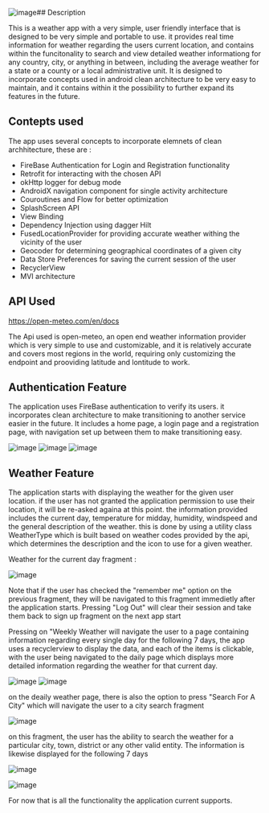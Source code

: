 ![image](https://github.com/kalkudin/Midterm_Project_Weather_App/assets/117531275/04c6b803-0045-4d66-8cf1-3579f5c1c94a)## Description

This is a weather app with a very simple, user friendly interface that is designed to be very simple and portable to use. it provides real time information for weather regarding the users current location, 
and contains within the funcitonality to search and view detailed weather informationg for any country, city, or anything in between, including the average weather for a state or a county or a local administrative unit. 
It is designed to incorporate concepts used in android clean architecture to be very easy to maintain, and it contains within it the possibility to further expand its features in the future.

## Contepts used 

The app uses several concepts to incorporate elemnets of clean archhitecture, these are :

- FireBase Authentication for Login and Registration functionality
- Retrofit for interacting with the chosen API
- okHttp logger for debug mode
- AndroidX navigation component for single activity architecture
- Couroutines and Flow for better optimization
- SplashScreen API
- View Binding
- Dependency Injection using dagger Hilt
- FusedLocationProvider for providing accurate weather withing the vicinity of the user
- Geocoder for determining geographical coordinates of a given city
- Data Store Preferences for saving the current session of the user
- RecyclerView
- MVI architecture

## API Used

https://open-meteo.com/en/docs

The Api used is open-meteo, an open end weather information provider which is very simple to use and customizable, and it is relatively accurate and covers most regions in the world, requiring only customizing the endpoint and prooviding latitude and lontitude to work.

## Authentication Feature

The application uses FireBase authentication to verify its users. it incorporates clean architecture to make transitioning to another service easier in the future. It includes a home page, a login page and a registration page, with navigation set up between them to make transitioning easy.

![image](https://github.com/kalkudin/Midterm_Project_Weather_App/assets/117531275/1882ba86-d230-4346-ac0a-206aa138e213)
![image](https://github.com/kalkudin/Midterm_Project_Weather_App/assets/117531275/c9fe1d17-adcd-40c6-ad15-8a0bf1af2ec6)
![image](https://github.com/kalkudin/Midterm_Project_Weather_App/assets/117531275/26d2e0a3-f291-44a5-905b-9ccf24a82fcd)

## Weather Feature

The application starts with displaying the weather for the given user location. if the user has not granted the application permission to use their location, it will be re-asked againa at this point. the information provided includes the current day, temperature for midday,
humidity, windspeed and the general description of the weather. this is done by using a utility class WeatherType which is built based on weather codes provided by the api, which determines the description and the icon to use for a given weather.

Weather for the current day fragment : 

![image](https://github.com/kalkudin/Midterm_Project_Weather_App/assets/117531275/b4240c68-5893-4931-b71d-c3a96023ead7)

Note that if the user has checked the "remember me" option on the previous fragment, they will be navigated to this fragment immedietly after the application starts. Pressing "Log Out" will clear their session and take them back to sign up fragment on the next app start

Pressing on "Weekly Weather will navigate the user to a page containing information regarding every single day for the following 7 days, the app uses a recyclerview to display the data, and each of the items is clickable, with the user being navigated to the daily page
which displays more detailed information regarding the weather for that current day. 

![image](https://github.com/kalkudin/Midterm_Project_Weather_App/assets/117531275/31a34dd5-70ae-4567-8c11-cc71bd3b84b7)
![image](https://github.com/kalkudin/Midterm_Project_Weather_App/assets/117531275/4c081cd6-aa58-4ae1-b423-035734eef4d5)

on the deaily weather page, there is also the option to press "Search For A City" which will navigate the user to a city search fragment 

![image](https://github.com/kalkudin/Midterm_Project_Weather_App/assets/117531275/94e1c75b-50ce-49cf-b96a-d268e1034552)

on this fragment, the user has the ability to search the weather for a particular city, town, district or any other valid entity. The information is likewise displayed for the following 7 days 

![image](https://github.com/kalkudin/Midterm_Project_Weather_App/assets/117531275/41126a8a-9d21-4fec-98da-9f9d6fa465f2)

![image](https://github.com/kalkudin/Midterm_Project_Weather_App/assets/117531275/200c1f68-6e90-44c3-8570-13fba1cef25e)

For now that is all the functionality the application current supports. 











